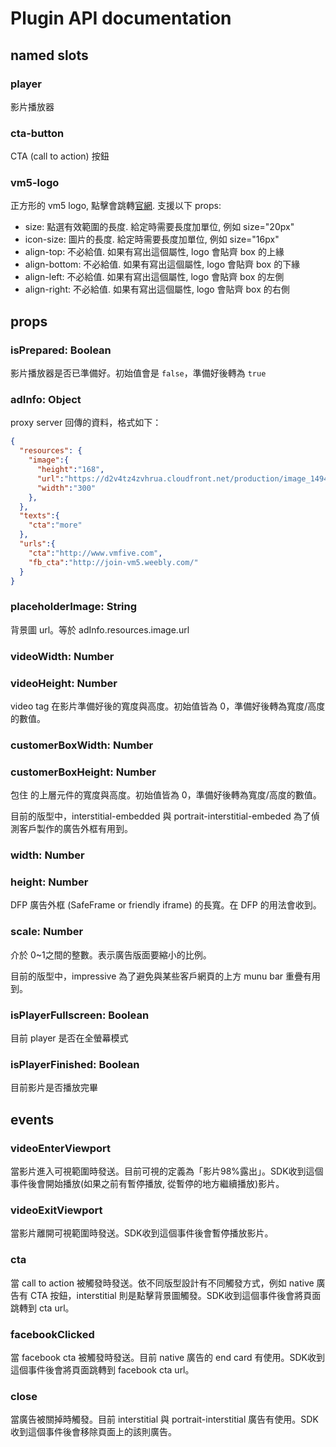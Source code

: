 Plugin API documentation
========================

## named slots

### player

影片播放器

### cta-button

CTA (call to action) 按鈕

### vm5-logo

正方形的 vm5 logo, 點擊會跳轉[官網](http://vmfive.com/). 支援以下 props:

- size: 點選有效範圍的長度. 給定時需要長度加單位, 例如 size="20px"
- icon-size: 圖片的長度. 給定時需要長度加單位, 例如 size="16px"
- align-top: 不必給值. 如果有寫出這個屬性, logo 會貼齊 box 的上緣
- align-bottom: 不必給值. 如果有寫出這個屬性, logo 會貼齊 box 的下緣
- align-left: 不必給值. 如果有寫出這個屬性, logo 會貼齊 box 的左側
- align-right: 不必給值. 如果有寫出這個屬性, logo 會貼齊 box 的右側


## props

### isPrepared: Boolean

影片播放器是否已準備好。初始值會是 `false`，準備好後轉為 `true`



### adInfo: Object

proxy server 回傳的資料，格式如下：

```json
{
  "resources": {
    "image":{
      "height":"168",
      "url":"https://d2v4tz4zvhrua.cloudfront.net/production/image_1494405641706.jpg",
      "width":"300"
    },
  },
  "texts":{
    "cta":"more"
  },
  "urls":{
    "cta":"http://www.vmfive.com",
    "fb_cta":"http://join-vm5.weebly.com/"
  }
}
```



### placeholderImage: String

背景圖 url。等於 adInfo.resources.image.url



### videoWidth: Number

### videoHeight: Number

video tag 在影片準備好後的寬度與高度。初始值皆為 0，準備好後轉為寬度/高度的數值。



### customerBoxWidth: Number

### customerBoxHeight: Number

包住 <vmfive-ad-unit> 的上層元件的寬度與高度。初始值皆為 0，準備好後轉為寬度/高度的數值。

目前的版型中，interstitial-embedded 與 portrait-interstitial-embeded 為了偵測客戶製作的廣告外框有用到。



### width: Number

### height: Number

DFP 廣告外框 (SafeFrame or friendly iframe) 的長寬。在 DFP 的用法會收到。



### scale: Number

介於 0~1之間的整數。表示廣告版面要縮小的比例。

目前的版型中，impressive 為了避免與某些客戶網頁的上方 munu bar 重疊有用到。



### isPlayerFullscreen: Boolean

目前 player 是否在全螢幕模式



### isPlayerFinished: Boolean

目前影片是否播放完畢



## events

### videoEnterViewport

當影片進入可視範圍時發送。目前可視的定義為「影片98%露出」。SDK收到這個事件後會開始播放(如果之前有暫停播放, 從暫停的地方繼續播放)影片。

### videoExitViewport

當影片離開可視範圍時發送。SDK收到這個事件後會暫停播放影片。

### cta

當 call to action 被觸發時發送。依不同版型設計有不同觸發方式，例如 native 廣告有 CTA 按鈕，interstitial 則是點擊背景圖觸發。SDK收到這個事件後會將頁面跳轉到 cta url。

### facebookClicked

當 facebook cta 被觸發時發送。目前 native 廣告的 end card 有使用。SDK收到這個事件後會將頁面跳轉到 facebook cta  url。

### close

當廣告被關掉時觸發。目前 interstitial 與 portrait-interstitial 廣告有使用。SDK收到這個事件後會移除頁面上的該則廣告。
